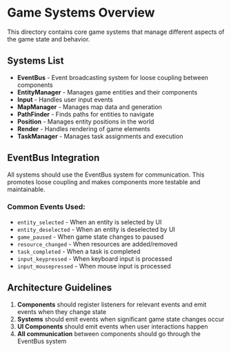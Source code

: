 # Game Systems Overview

This directory contains core game systems that manage different aspects of the game state and behavior.

## Systems List

- **EventBus** - Event broadcasting system for loose coupling between components
- **EntityManager** - Manages game entities and their components
- **Input** - Handles user input events
- **MapManager** - Manages map data and generation
- **PathFinder** - Finds paths for entities to navigate
- **Position** - Manages entity positions in the world
- **Render** - Handles rendering of game elements
- **TaskManager** - Manages task assignments and execution

## EventBus Integration

All systems should use the EventBus system for communication. This promotes loose coupling and makes components more testable and maintainable.

### Common Events Used:
- `entity_selected` - When an entity is selected by UI
- `entity_deselected` - When an entity is deselected by UI  
- `game_paused` - When game state changes to paused
- `resource_changed` - When resources are added/removed
- `task_completed` - When a task is completed
- `input_keypressed` - When keyboard input is processed
- `input_mousepressed` - When mouse input is processed

## Architecture Guidelines

1. **Components** should register listeners for relevant events and emit events when they change state
2. **Systems** should emit events when significant game state changes occur
3. **UI Components** should emit events when user interactions happen
4. **All communication** between components should go through the EventBus system